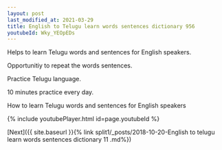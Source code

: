 ```yaml
---
layout: post
last_modified_at: 2021-03-29
title: English to Telugu learn words sentences dictionary 956 
youtubeId: Wky_YEOpEDs
---
```

 
 
Helps to learn Telugu words and sentences for English speakers.

Opportunitiy to repeat the words sentences. 

Practice Telugu language. 
 
10 minutes practice every day. 
 
How to learn Telugu words and sentences for English speakers 
 
{% include youtubePlayer.html id=page.youtubeId %}
 
 
[Next]({{ site.baseurl }}{% link  split1/_posts/2018-10-20-English to telugu learn words sentences dictionary 11 .md%})
 
